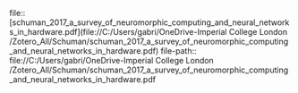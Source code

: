 file:: [schuman_2017_a_survey_of_neuromorphic_computing_and_neural_networks_in_hardware.pdf](file://C:/Users/gabri/OneDrive-Imperial College London /Zotero_All/Schuman/schuman_2017_a_survey_of_neuromorphic_computing_and_neural_networks_in_hardware.pdf)
file-path:: file://C:/Users/gabri/OneDrive-Imperial College London /Zotero_All/Schuman/schuman_2017_a_survey_of_neuromorphic_computing_and_neural_networks_in_hardware.pdf
